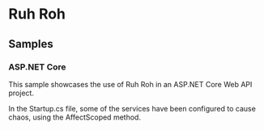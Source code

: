 # Ruh Roh 
## Samples
### ASP.NET Core

This sample showcases the use of Ruh Roh in an ASP.NET Core Web API project.

In the Startup.cs file, some of the services have been configured to cause chaos, using the AffectScoped method.
